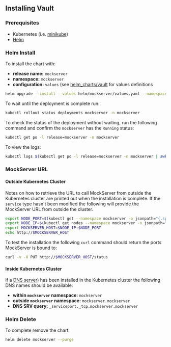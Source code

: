 ## Installing Vault

### Prerequisites

- Kubernetes (i.e. [minikube](https://kubernetes.io/docs/tasks/tools/install-minikube/)) 
- [Helm](https://docs.helm.sh/using_helm/#quickstart-guide)

### Helm Install
To install the chart with: 
- **release name:** `mockserver` 
- **namespace:** `mockserver`
- **configuration:** `values` (see [helm_charts/vault](helm_charts/vault) for values definitions

```bash
helm upgrade --install --values helm/mockserver/values.yaml --namespace mockserver mockserver helm/mockserver
```

To wait until the deployment is complete run:

```bash
kubectl rollout status deployments mockserver -n mockserver
```

To check the status of the deployment without waiting, run the following command and confirm the `mockserver` has the `Running` status:

```bash 
kubectl get po -l release=mockserver -n mockserver
```

To view the logs:

```bash
kubectl logs $(kubectl get po -l release=mockserver -n mockserver | awk '{if(NR==2)print $1}') -n mockserver
```

### MockServer URL
#### Outside Kubernetes Cluster

Notes on how to retrieve the URL to call MockServer from outside the Kubernetes cluster are printed out when the installation is complete.
If the `service` type hasn't been modified the following will provide the MockServer URL from outside the cluster.

```bash
export NODE_PORT=$(kubectl get --namespace mockserver -o jsonpath="{.spec.ports[0].nodePort}" services mockserver)
export NODE_IP=$(kubectl get nodes --namespace mockserver -o jsonpath="{.items[0].status.addresses[0].address}")
export MOCKSERVER_HOST=$NODE_IP:$NODE_PORT
echo http://$MOCKSERVER_HOST
```

To test the installation the following `curl` command should return the ports MockServer is bound to:

```bash
curl -v -X PUT http://$MOCKSERVER_HOST/status
```

#### Inside Kubernetes Cluster

If a [DNS server](https://kubernetes.io/docs/concepts/services-networking/service/#dns)) has been installed in the Kubernetes cluster the following DNS names should be available:
- **within `mockserver` namespace:** `mockserver`
- **outside `mockserver` namespace:** `mockserver.mockserver`  
- **DNS SRV query:** `_serviceport._tcp.mockserver.mockserver`

### Helm Delete

To complete remove the chart:

```bash
helm delete mockserver --purge
```